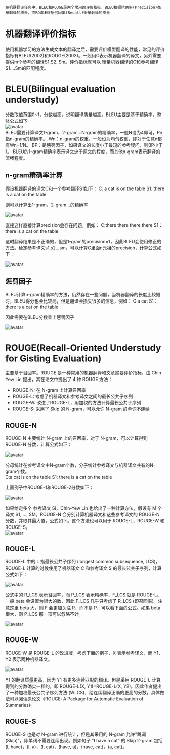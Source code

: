     在机器翻译任务中，BLEU和ROUGE是两个常用的评价指标，BLEU根据精确率(Precision)衡量翻译的质量，而ROUGE根据召回率(Recall)衡量翻译的质量  
    
    
    
# 机器翻译评价指标 
使用机器学习的方法生成文本的翻译之后，需要评价模型翻译的性能，常见的评价指标有BLEU(2002)和ROUGE(2003)。一般用C表示机器翻译的译文，另外需要提供m个参考的翻译S1,S2..Sm。评价指标就可以
    衡量机器翻译的C和参考翻译S1....Sm的匹配程度。  
    
# BLEU(Bilingual evaluation understudy)  
分数取值范围0~1，分数越高，说明翻译质量越高。BLEU主要是基于精确率，整体公式如下  
![avatar](https://escalader.github.io/pictures/nlpmodel/b1.png)  
        BLEU需要计算译文1-gram，2-gram...N-gram的精确率，一般N设为4即可，Pn指n-gram的精确率。
        Wn：n-gram的权重，一般设为均匀权重，即对于任意n都有Wn=1/N。
        BP：是惩罚因子，如果译文的长度小于最短的参考疑问，则BP小于1。
        BLEU的1-gram精确率表示译文忠于原文的程度，而其他n-gram表示翻译的流畅程度。  
        
 ## n-gram精确率计算 
 假设机器翻译的译文C和一个参考翻译S1如下：
        C: a cat is on the table
        S1: there is a cat on the table   
        
 则可以计算出1-gram，2-gram...的精确率   
 
 ![avatar](https://escalader.github.io/pictures/nlpmodel/b2.png)  
 
 直接这样直接计算precision会存在问题，例如：
        C:there there there there
        S1：there is a cat on the table

这时翻译结果是不正确的，但是1-gram的precision=1，因此BLEU会使用修正的方法。给定参考译文s1,s2...sm，可以计算C里面n元祖的precision，计算公式如下：  

![avatar](https://escalader.github.io/pictures/nlpmodel/b3.png)  

## 惩罚因子
BLEU计算n-gram精确率的方法，仍然存在一些问题，当机器翻译的长度比较短时，BLEU得分也会比较高，但是翻译会损失很多的信息，例如：
         C:a cat
         S1：there is a cat on the table  
         
因此需要在BLEU分数乘上惩罚因子   

![avatar](https://escalader.github.io/pictures/nlpmodel/b4.png)  

# ROUGE(Recall-Oriented Understudy for Gisting Evaluation) 
主要基于召回率。ROUGE 是一种常用的机器翻译和文章摘要评价指标，由 Chin-Yew Lin 提出，其在论文中提出了 4 种 ROUGE 方法：
- ROUGE-N: 在 N-gram 上计算召回率
- ROUGE-L: 考虑了机器译文和参考译文之间的最长公共子序列
- ROUGE-W: 改进了ROUGE-L，用加权的方法计算最长公共子序列
- ROUGE-S: 采用了 Skip 的 N-gram，可以允许 N-gram 的单词不连续
## ROUGE-N
ROUGE-N 主要统计 N-gram 上的召回率，对于 N-gram，可以计算得到 ROUGE-N 分数，计算公式如下：  

![avatar](https://escalader.github.io/pictures/nlpmodel/b5.png)  

分母统计在参考译文中N-gram个数，分子统计参考译文与机器译文共有的N-gram个数。  
        C:a cat is on the table
        S1: there is a cat on the table  
        
上面例子中ROUGE-1和ROUGE-2分数如下：  

![avatar](https://escalader.github.io/pictures/nlpmodel/b6.png) 

如果给定多个 参考译文 Si，Chin-Yew Lin 也给出了一种计算方法，假设有 M 个译文 S1, ..., SM。ROUGE-N 会分别计算机器译文和这些参考译文的 ROUGE-N 分数，并取其最大值，公式如下。这个方法也可以用于 ROUGE-L，ROUGE-W 和 ROUGE-S。  
![avatar](https://escalader.github.io/pictures/nlpmodel/b7.png)  

## ROUGE-L 
ROUGE-L 中的 L 指最长公共子序列 (longest common subsequence, LCS)，ROUGE-L 计算的时候使用了机器译文 C 和参考译文 S 的最长公共子序列，计算公式如下：  

![avatar](https://escalader.github.io/pictures/nlpmodel/b8.png)   

公式中的 R_LCS 表示召回率，而 P_LCS 表示精确率，F_LCS 就是 ROUGE-L。一般 beta 会设置为很大的数，因此 F_LCS 几乎只考虑了 R_LCS (即召回率)。注意这里 beta 大，则 F 会更加关注 R，而不是 P，可以看下面的公式。如果 beta 很大，则 P_LCS 那一项可以忽略不计。  

![avatar](https://escalader.github.io/pictures/nlpmodel/b9.png)  

## ROUGE-W
ROUGE-W 是 ROUGE-L 的改进版，考虑下面的例子，X 表示参考译文，而 Y1，Y2 表示两种机器译文。 

![avatar](https://escalader.github.io/pictures/nlpmodel/b10.png)  

Y1 的翻译质量更高，因为 Y1 有更多连续匹配的翻译。但是采用 ROUGE-L 计算得到的分数确实一样的，即 ROUGE-L(X, Y1)=ROUGE-L(X, Y2)。因此作者提出了一种加权最长公共子序列方法 (WLCS)，给连续翻译正确的更高的分数，具体做法可以阅读原论文《ROUGE: A Package for Automatic Evaluation of Summaries》。
## ROUGE-S
ROUGE-S 也是对 N-gram 进行统计，但是其采用的 N-gram 允许"跳词 (Skip)"，即单词不需要连续出现。例如句子 "I have a cat" 的 Skip 2-gram 包括 (I, have)，(I, a)，(I, cat)，(have, a)，(have, cat)，(a, cat)。
    
